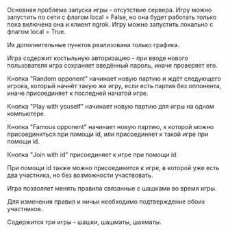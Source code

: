 Основная проблема запуска игры - отсутствие сервера.
Игру можно запустить по сети c флагом local = False,
но она будет работать только пока включена она и клиент ngrok.
Игру можно запустить локально c флагом local = True.

Их дополнительные пунктов реализована только графика.

Игра содержит костыльную авторизацию - при вводе нового пользователя
игра сохраняет введённый пароль, иначе проверяет его.

Кнопка "Random opponent" начинает новую партию и ждёт следующего игрока,
который начнёт такую же игру, если есть партия без оппонента,
иначе присоединяет к последней начатой игре.

Кнопка "Play with youself" начинает новую партию для игры на одном компьютере.

Кнопка "Famous opponent" начинает новую партию, к которой можно
присоединиться при помощи id, или присоединяет к такой игре при помощи id.

Кнопка "Join with id" присоединяет к игре при помощи id.

При помощи id также можно присоединится к игре, в которой уже есть
два участника, но без возможности участвовать.

Игра позволяет менять правила связанные с шашками во время игры.

Для изменения правил и ничьи необходимо подтверждение обоих участников.

Содержится три игры - шашки, шашматы, шахматы.
